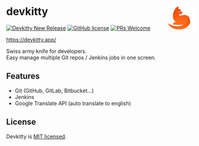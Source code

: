 # devkitty <a href="#"><img align="right" src="build-assets/icon.png" height="70px"/></a>

[![Devkitty New Release](https://github.com/egor-xyz/devkitty/actions/workflows/devkittyCI.yml/badge.svg)](https://github.com/egor-xyz/devkitty/actions/workflows/devkittyCI.yml)
[![GitHub license](https://img.shields.io/badge/license-MIT-blue.svg)](https://github.com/egor-xyz/devkitty/blob/main/LICENSE)
[![PRs Welcome](https://img.shields.io/badge/PRs-welcome-brightgreen.svg)](https://github.com/egor-xyz/devkitty/pulls)

<https://devkitty.app/>

Swiss army knife for developers.\
Easy manage multiple Git repos / Jenkins jobs in one screen.

## Features

- Git (GitHub, GitLab, Bitbucket...)
- Jenkins
- Google Translate API (auto translate to english)

## License

Devkitty is [MIT licensed](./LICENSE.md).
